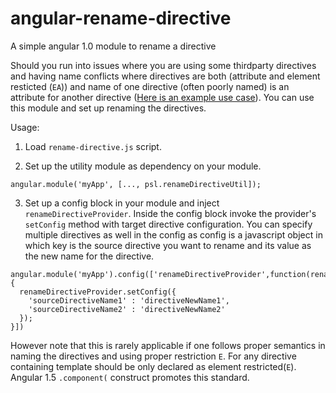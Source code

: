 # angular-rename-directive
A simple angular 1.0 module to rename a directive


Should you run into issues where you are using some thirdparty directives and having name conflicts where directives are both (attribute and element resticted (`EA`)) and name of one directive (often poorly named) is an attribute for another directive ([Here is an example use case](http://stackoverflow.com/questions/26416206/directive-name-and-attribute-name-clashing)). You can use this module and set up renaming the directives.

Usage:

1) Load `rename-directive.js` script.

2) Set up the utility module as dependency on your module. 

  `angular.module('myApp', [..., psl.renameDirectiveUtil]);`
    
3) Set up a config block in your module and inject `renameDirectiveProvider`. Inside the config block invoke the provider's `setConfig` method with target directive configuration. You can specify multiple directives as well in the config as config is a javascript object in which key is the source directive you want to rename and its value as the new name for the directive.

```
angular.module('myApp').config(['renameDirectiveProvider',function(renameDirectiveProvider){
  renameDirectiveProvider.setConfig({
    'sourceDirectiveName1' : 'directiveNewName1',
    'sourceDirectiveName2' : 'directiveNewName2'
  });
}])
```


However note that this is rarely applicable if one follows proper semantics in naming the directives and using proper restriction `E`. For any directive containing template should be only declared as element restricted(`E`). Angular 1.5 `.component(` construct promotes this standard.
